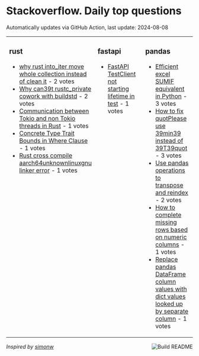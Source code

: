 # Stackoverflow. Daily top questions 

Automatically updates via GitHub Action, last update: <!-- date starts -->2024-08-08<!-- date ends -->


<table><tr><td valign="top" width="33%">

### rust
<!-- rust starts -->
* [why rust into_iter move whole collection instead of clean it](https://stackoverflow.com/questions/78842907/why-rust-into-iter-move-whole-collection-instead-of-clean-it) - 2 votes
* [Why can39t rustc_private cowork with buildstd](https://stackoverflow.com/questions/78848435/why-cant-rustc-private-cowork-with-build-std) - 2 votes
* [Communication between Tokio and non Tokio threads in Rust](https://stackoverflow.com/questions/78848416/communication-between-tokio-and-non-tokio-threads-in-rust) - 1 votes
* [Concrete Type Trait Bounds in Where Clause](https://stackoverflow.com/questions/78845592/concrete-type-trait-bounds-in-where-clause) - 1 votes
* [Rust cross compile aarch64unknownlinuxgnu linker error](https://stackoverflow.com/questions/78845548/rust-cross-compile-aarch64-unknown-linux-gnu-linker-error) - 1 votes
<!-- rust ends -->
</td><td valign="top" width="34%">


### fastapi
<!-- fastapi starts -->
* [FastAPI TestClient not starting lifetime in test](https://stackoverflow.com/questions/78845218/fastapi-testclient-not-starting-lifetime-in-test) - 1 votes
<!-- fastapi ends -->
</td><td valign="top" width="34%">


### pandas
<!-- pandas starts -->
* [Efficient excel SUMIF equivalent in Python](https://stackoverflow.com/questions/78843358/efficient-excel-sumif-equivalent-in-python) - 3 votes
* [How to fix quotPlease use 39min39 instead of 39T39quot](https://stackoverflow.com/questions/78849095/how-to-fix-please-use-min-instead-of-t) - 3 votes
* [Use pandas operations to transpose and reindex](https://stackoverflow.com/questions/78843479/use-pandas-operations-to-transpose-and-reindex) - 2 votes
* [How to complete missing rows based on numeric columns](https://stackoverflow.com/questions/78847554/how-to-complete-missing-rows-based-on-numeric-columns) - 1 votes
* [Replace pandas DataFrame column values with dict values looked up by separate column](https://stackoverflow.com/questions/78843705/replace-pandas-dataframe-column-values-with-dict-values-looked-up-by-separate-co) - 1 votes
<!-- pandas ends -->
</td></tr></table>

<a href="https://github.com/hp0404/hp0404/actions"><img src="https://github.com/hp0404/hp0404/workflows/Build%20README/badge.svg" align="right" alt="Build README"></a> <p>*Inspired by  [simonw](https://github.com/simonw/simonw)*</p>
